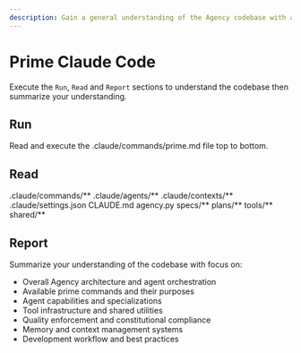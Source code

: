 ```yaml
---
description: Gain a general understanding of the Agency codebase with a focus on improvements
---
```


# Prime Claude Code

Execute the `Run`, `Read` and `Report` sections to understand the codebase then summarize your understanding.

## Run

Read and execute the .claude/commands/prime.md file top to bottom.

## Read

.claude/commands/**
.claude/agents/**
.claude/contexts/**
.claude/settings.json
CLAUDE.md
agency.py
specs/**
plans/**
tools/**
shared/**

## Report

Summarize your understanding of the codebase with focus on:
- Overall Agency architecture and agent orchestration
- Available prime commands and their purposes
- Agent capabilities and specializations
- Tool infrastructure and shared utilities
- Quality enforcement and constitutional compliance
- Memory and context management systems
- Development workflow and best practices